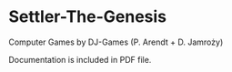 # Settler-The-Genesis
Computer Games by DJ-Games (P. Arendt + D. Jamroży)

Documentation is included in PDF file.
